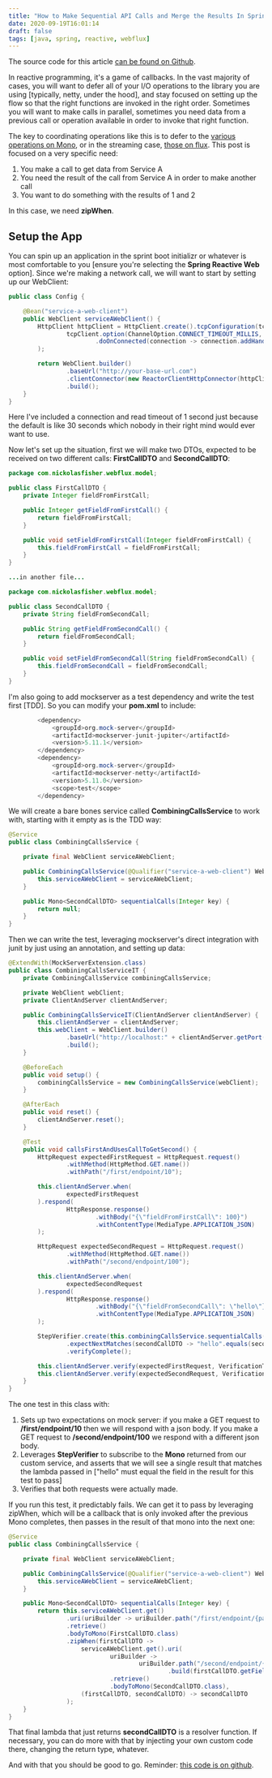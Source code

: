 ```yaml
---
title: "How to Make Sequential API Calls and Merge the Results In Spring Boot Webflux"
date: 2020-09-19T16:01:14
draft: false
tags: [java, spring, reactive, webflux]
---
```


The source code for this article [can be found on Github](https://github.com/nfisher23/reactive-programming-webflux/tree/master/api-calls-and-resilience).

In reactive programming, it's a game of callbacks. In the vast majority of cases, you will want to defer all of your I/O operations to the library you are using \[typically, netty, under the hood\], and stay focused on setting up the flow so that the right functions are invoked in the right order. Sometimes you will want to make calls in parallel, sometimes you need data from a previous call or operation available in order to invoke that right function.

The key to coordinating operations like this is to defer to the [various operations on Mono](https://projectreactor.io/docs/core/release/api/reactor/core/publisher/Mono.html), or in the streaming case, [those on flux](https://projectreactor.io/docs/core/release/api/reactor/core/publisher/Flux.html). This post is focused on a very specific need:

1. You make a call to get data from Service A
2. You need the result of the call from Service A in order to make another call
3. You want to do something with the results of 1 and 2

In this case, we need **zipWhen**.

## Setup the App

You can spin up an application in the sprint boot initializr or whatever is most comfortable to you \[ensure you're selecting the **Spring Reactive Web** option\]. Since we're making a network call, we will want to start by setting up our WebClient:

```java
public class Config {

    @Bean("service-a-web-client")
    public WebClient serviceAWebClient() {
        HttpClient httpClient = HttpClient.create().tcpConfiguration(tcpClient ->
                tcpClient.option(ChannelOption.CONNECT_TIMEOUT_MILLIS, 1000)
                        .doOnConnected(connection -> connection.addHandlerLast(new ReadTimeoutHandler(1000, TimeUnit.MILLISECONDS)))
        );

        return WebClient.builder()
                .baseUrl("http://your-base-url.com")
                .clientConnector(new ReactorClientHttpConnector(httpClient))
                .build();
    }
}

```

Here I've included a connection and read timeout of 1 second just because the default is like 30 seconds which nobody in their right mind would ever want to use.

Now let's set up the situation, first we will make two DTOs, expected to be received on two different calls: **FirstCallDTO** and **SecondCallDTO**:

```java
package com.nickolasfisher.webflux.model;

public class FirstCallDTO {
    private Integer fieldFromFirstCall;

    public Integer getFieldFromFirstCall() {
        return fieldFromFirstCall;
    }

    public void setFieldFromFirstCall(Integer fieldFromFirstCall) {
        this.fieldFromFirstCall = fieldFromFirstCall;
    }
}

...in another file...

package com.nickolasfisher.webflux.model;

public class SecondCallDTO {
    private String fieldFromSecondCall;

    public String getFieldFromSecondCall() {
        return fieldFromSecondCall;
    }

    public void setFieldFromSecondCall(String fieldFromSecondCall) {
        this.fieldFromSecondCall = fieldFromSecondCall;
    }
}

```

I'm also going to add mockserver as a test dependency and write the test first \[TDD\]. So you can modify your **pom.xml** to include:

```java
        <dependency>
            <groupId>org.mock-server</groupId>
            <artifactId>mockserver-junit-jupiter</artifactId>
            <version>5.11.1</version>
        </dependency>
        <dependency>
            <groupId>org.mock-server</groupId>
            <artifactId>mockserver-netty</artifactId>
            <version>5.11.0</version>
            <scope>test</scope>
        </dependency>

```

We will create a bare bones service called **CombiningCallsService** to work with, starting with it empty as is the TDD way:

```java
@Service
public class CombiningCallsService {

    private final WebClient serviceAWebClient;

    public CombiningCallsService(@Qualifier("service-a-web-client") WebClient serviceAWebClient) {
        this.serviceAWebClient = serviceAWebClient;
    }

    public Mono<SecondCallDTO> sequentialCalls(Integer key) {
        return null;
    }
}

```

Then we can write the test, leveraging mockserver's direct integration with junit by just using an annotation, and setting up data:

```java
@ExtendWith(MockServerExtension.class)
public class CombiningCallsServiceIT {
    private CombiningCallsService combiningCallsService;

    private WebClient webClient;
    private ClientAndServer clientAndServer;

    public CombiningCallsServiceIT(ClientAndServer clientAndServer) {
        this.clientAndServer = clientAndServer;
        this.webClient = WebClient.builder()
                .baseUrl("http://localhost:" + clientAndServer.getPort())
                .build();
    }

    @BeforeEach
    public void setup() {
        combiningCallsService = new CombiningCallsService(webClient);
    }

    @AfterEach
    public void reset() {
        clientAndServer.reset();
    }

    @Test
    public void callsFirstAndUsesCallToGetSecond() {
        HttpRequest expectedFirstRequest = HttpRequest.request()
                .withMethod(HttpMethod.GET.name())
                .withPath("/first/endpoint/10");

        this.clientAndServer.when(
                expectedFirstRequest
        ).respond(
                HttpResponse.response()
                        .withBody("{\"fieldFromFirstCall\": 100}")
                        .withContentType(MediaType.APPLICATION_JSON)
        );

        HttpRequest expectedSecondRequest = HttpRequest.request()
                .withMethod(HttpMethod.GET.name())
                .withPath("/second/endpoint/100");

        this.clientAndServer.when(
                expectedSecondRequest
        ).respond(
                HttpResponse.response()
                        .withBody("{\"fieldFromSecondCall\": \"hello\"}")
                        .withContentType(MediaType.APPLICATION_JSON)
        );

        StepVerifier.create(this.combiningCallsService.sequentialCalls(10))
                .expectNextMatches(secondCallDTO -> "hello".equals(secondCallDTO.getFieldFromSecondCall()))
                .verifyComplete();

        this.clientAndServer.verify(expectedFirstRequest, VerificationTimes.once());
        this.clientAndServer.verify(expectedSecondRequest, VerificationTimes.once());
    }
}

```

The one test in this class with:

1. Sets up two expectations on mock server: if you make a GET request to **/first/endpoint/10** then we will respond with a json body. If you make a GET request to **/second/endpoint/100** we respond with a different json body.
2. Leverages **StepVerifier** to subscribe to the **Mono** returned from our custom service, and asserts that we will see a single result that matches the lambda passed in \["hello" must equal the field in the result for this test to pass\]
3. Verifies that both requests were actually made.


If you run this test, it predictably fails. We can get it to pass by leveraging zipWhen, which will be a callback that is only invoked after the previous Mono completes, then passes in the result of that mono into the next one:

```java
@Service
public class CombiningCallsService {

    private final WebClient serviceAWebClient;

    public CombiningCallsService(@Qualifier("service-a-web-client") WebClient serviceAWebClient) {
        this.serviceAWebClient = serviceAWebClient;
    }

    public Mono<SecondCallDTO> sequentialCalls(Integer key) {
        return this.serviceAWebClient.get()
                .uri(uriBuilder -> uriBuilder.path("/first/endpoint/{param}").build(key))
                .retrieve()
                .bodyToMono(FirstCallDTO.class)
                .zipWhen(firstCallDTO ->
                    serviceAWebClient.get().uri(
                            uriBuilder ->
                                    uriBuilder.path("/second/endpoint/{param}")
                                            .build(firstCallDTO.getFieldFromFirstCall()))
                            .retrieve()
                            .bodyToMono(SecondCallDTO.class),
                    (firstCallDTO, secondCallDTO) -> secondCallDTO
                );
    }
}

```

That final lambda that just returns **secondCallDTO** is a resolver function. If necessary, you can do more with that by injecting your own custom code there, changing the return type, whatever.

And with that you should be good to go. Reminder: [this code is on github](https://github.com/nfisher23/reactive-programming-webflux/tree/master/api-calls-and-resilience).

